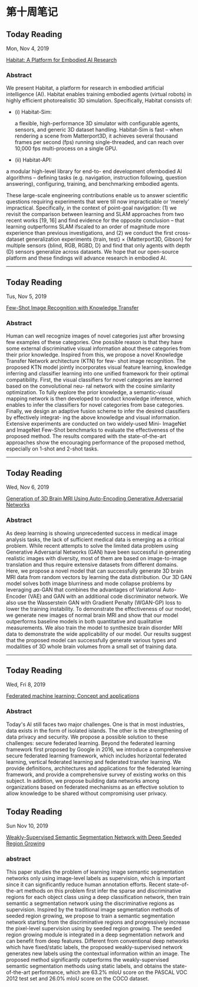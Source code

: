 # 第十周笔记



## Today Reading 

Mon, Nov 4, 2019

[Habitat: A Platform for Embodied AI Research](http://arxiv.org/abs/1904.01201)

### Abstract 

We present Habitat, a platform for research in embodied artificial intelligence (AI). Habitat enables training embodied agents (virtual robots) in highly efficient photorealistic 3D simulation. Specifically, Habitat consists of: 

+ (i) Habitat-Sim: 

  a flexible, high-performance 3D simulator with configurable agents, sensors, and generic 3D dataset handling. Habitat-Sim is fast – when rendering a scene from Matterport3D, it achieves several thousand frames per second (fps) running single-threaded, and can reach over 10,000 fps multi-process on a single GPU.

+  (ii) Habitat-API: 

  a modular high-level library for end-to- end development ofembodied AI algorithms – defining tasks (e.g. navigation, instruction following, question answering), configuring, training, and benchmarking embodied agents.

These large-scale engineering contributions enable us to answer scientific questions requiring experiments that were till now impracticable or ‘merely’ impractical. Specifically, in the context of point-goal navigation: (1) we revisit the comparison between learning and SLAM approaches from two recent works [19, 16] and find evidence for the opposite conclusion – that learning outperforms SLAM ifscaled to an order of magnitude more experience than previous investigations, and (2) we conduct the first cross-dataset generalization experiments {train, test} × {Matterport3D, Gibson} for multiple sensors {blind, RGB, RGBD, D} and find that only agents with depth (D) sensors generalize across datasets. We hope that our open-source platform and these findings will advance research in embodied AI.

---



## Today Reading 

Tus, Nov 5, 2019

[Few-Shot Image Recognition with Knowledge Transfer]()

### Abstract

Human can well recognize images of novel categories just after browsing few examples of these categories. One possible reason is that they have some external discriminative visual information about these categories from their prior knowledge. Inspired from this, we propose a novel Knowledge Transfer Network architecture (KTN) for few- shot image recognition. The proposed KTN model jointly incorporates visual feature learning, knowledge inferring and classifier learning into one unified framework for their optimal compatibility. First, the visual classifiers for novel categories are learned based on the convolutional neu- ral network with the cosine similarity optimization. To fully explore the prior knowledge, a semantic-visual mapping network is then developed to conduct knowledge inference, which enables to infer the classifiers for novel categories from base categories. Finally, we design an adaptive fusion scheme to infer the desired classifiers by effectively integrat- ing the above knowledge and visual information. Extensive experiments are conducted on two widely-used Mini- ImageNet and ImageNet Few-Shot benchmarks to evaluate the effectiveness of the proposed method. The results compared with the state-of-the-art approaches show the encouraging performance of the proposed method, especially on 1-shot and 2-shot tasks.

---



## Today Reading 

Wed, Nov 6, 2019

[Generation of 3D Brain MRI Using Auto-Encoding Generative Adversarial Networks](https://link.springer.com/chapter/10.1007%2F978-3-030-32248-9_14)

### Abstract

As deep learning is showing unprecedented success in medical image analysis tasks, the lack of sufficient medical data is emerging as a critical problem. While recent attempts to solve the limited data problem using Generative Adversarial Networks (GAN) have been successful in generating realistic images with diversity, most of them are based on image-to-image translation and thus require extensive datasets from different domains. Here, we propose a novel model that can successfully generate 3D brain MRI data from random vectors by learning the data distribution. Our 3D GAN model solves both image blurriness and mode collapse problems by leveraging *𝛼*α-GAN that combines the advantages of Variational Auto-Encoder (VAE) and GAN with an additional code discriminator network. We also use the Wasserstein GAN with Gradient Penalty (WGAN-GP) loss to lower the training instability. To demonstrate the effectiveness of our model, we generate new images of normal brain MRI and show that our model outperforms baseline models in both quantitative and qualitative measurements. We also train the model to synthesize brain disorder MRI data to demonstrate the wide applicability of our model. Our results suggest that the proposed model can successfully generate various types and modalities of 3D whole brain volumes from a small set of training data.

---



## Today Reading 

Wed, Fri 8, 2019

[Federated machine learning: Concept and applications](http://arxiv.org/abs/1902.04885)

### Abstract

Today's AI still faces two major challenges. One is that in most industries, data exists in the form of isolated islands. The other is the strengthening of data privacy and security. We propose a possible solution to these challenges: secure federated learning. Beyond the federated learning framework first proposed by Google in 2016, we introduce a comprehensive secure federated learning framework, which includes horizontal federated learning, vertical federated learning and federated transfer learning. We provide definitions, architectures and applications for the federated learning framework, and provide a comprehensive survey of existing works on this subject. In addition, we propose building data networks among organizations based on federated mechanisms as an effective solution to allow knowledge to be shared without compromising user privacy.



## Today Reading 

Sun Nov 10, 2019

[Weakly-Supervised Semantic Segmentation Network with Deep Seeded Region Growing](http://openaccess.thecvf.com/content_cvpr_2018/papers/Huang_Weakly-Supervised_Semantic_Segmentation_CVPR_2018_paper.pdf)

### abstract

This paper studies the problem of learning image semantic segmentation networks only using image-level labels as supervision, which is important since it can significantly reduce human annotation efforts. Recent state-of-the-art methods on this problem first infer the sparse and discriminative regions for each object class using a deep classification network, then train semantic a segmentation network using the discriminative regions as supervision. Inspired by the traditional image segmentation methods of seeded region growing, we propose to train a semantic segmentation network starting from the discriminative regions and progressively increase the pixel-level supervision using by seeded region growing. The seeded region growing module is integrated in a deep segmentation network and can benefit from deep features. Different from conventional deep networks which have fixed/static labels, the proposed weakly-supervised network generates new labels using the contextual information within an image. The proposed method significantly outperforms the weakly-supervised semantic segmentation methods using static labels, and obtains the state-of-the-art performance, which are 63.2% mIoU score on the PASCAL VOC 2012 test set and 26.0% mIoU score on the COCO dataset.